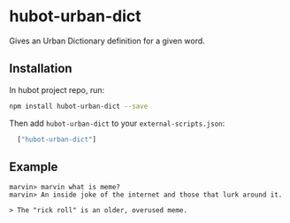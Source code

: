 # hubot-urban-dict

Gives an Urban Dictionary definition for a given word.

## Installation

In hubot project repo, run:

```bash
npm install hubot-urban-dict --save
```

Then add `hubot-urban-dict` to your `external-scripts.json`:

```js
  ["hubot-urban-dict"]
```

## Example

```
marvin> marvin what is meme?
marvin> An inside joke of the internet and those that lurk around it.

> The "rick roll" is an older, overused meme.
```
